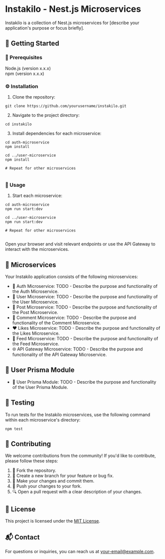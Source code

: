 <!DOCTYPE html>
<html>

<body>

  <h1>Instakilo - Nest.js Microservices</h1>

  <p>Instakilo is a collection of Nest.js microservices for [describe your application's purpose or focus briefly].</p>

  <h2>🚀 Getting Started</h2>

  <h3>🔧 Prerequisites</h3>
  <p>Node.js (version x.x.x)<br>npm (version x.x.x)</p>

  <h3>⚙️ Installation</h3>
  <ol>
    <li>Clone the repository:</li>
  </ol>

  <pre><code>git clone https://github.com/yourusername/instakilo.git</code></pre>

  <ol start="2">
    <li>Navigate to the project directory:</li>
  </ol>

  <pre><code>cd instakilo</code></pre>

  <ol start="3">
    <li>Install dependencies for each microservice:</li>
  </ol>

  <pre><code>cd auth-microservice
npm install

cd ../user-microservice
npm install

# Repeat for other microservices
  </code></pre>

  <h3>🚀 Usage</h3>

  <ol>
    <li>Start each microservice:</li>
  </ol>

  <pre><code>cd auth-microservice
npm run start:dev

cd ../user-microservice
npm run start:dev

# Repeat for other microservices
  </code></pre>

  <p>Open your browser and visit relevant endpoints or use the API Gateway to interact with the microservices.</p>

  <h2>🔌 Microservices</h2>

  <p>Your Instakilo application consists of the following microservices:</p>

  <ul>
    <li>🔐 Auth Microservice: TODO - Describe the purpose and functionality of the Auth Microservice.</li>
    <li>👤 User Microservice: TODO - Describe the purpose and functionality of the User Microservice.</li>
    <li>📝 Post Microservice: TODO - Describe the purpose and functionality of the Post Microservice.</li>
    <li>💬 Comment Microservice: TODO - Describe the purpose and functionality of the Comment Microservice.</li>
    <li>❤️ Likes Microservice: TODO - Describe the purpose and functionality of the Likes Microservice.</li>
    <li>📰 Feed Microservice: TODO - Describe the purpose and functionality of the Feed Microservice.</li>
    <li>🌐 API Gateway Microservice: TODO - Describe the purpose and functionality of the API Gateway Microservice.</li>
  </ul>

  <h2>💼 User Prisma Module</h2>

  <ul>
    <li>💼 User Prisma Module: TODO - Describe the purpose and functionality of the User Prisma Module.</li>
  </ul>

  <h2>🧪 Testing</h2>

  <p>To run tests for the Instakilo microservices, use the following command within each microservice's directory:</p>

  <pre><code>npm test</code></pre>

  <h2>👥 Contributing</h2>

  <p>We welcome contributions from the community! If you'd like to contribute, please follow these steps:</p>

  <ol>
    <li>🍴 Fork the repository.</li>
    <li>🌿 Create a new branch for your feature or bug fix.</li>
    <li>🔧 Make your changes and commit them.</li>
    <li>🚀 Push your changes to your fork.</li>
    <li>🔍 Open a pull request with a clear description of your changes.</li>
  </ol>

  <h2>📄 License</h2>

  <p>This project is licensed under the <a href="LICENSE">MIT License</a>.</p>

  <h2>📬 Contact</h2>

  <p>For questions or inquiries, you can reach us at <a href="mailto:your-email@example.com">your-email@example.com</a>.</p>

</body>

</html>
